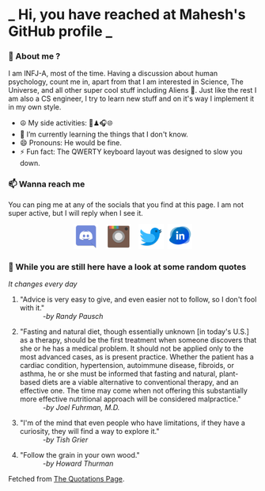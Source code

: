 # **_ Hi, you have reached at Mahesh's GitHub profile _**
### 🌸 About me ?
I am INFJ-A, most of the time. Having a discussion about human psychology, count me in, apart from that I am interested in Science, The Universe, and all other super cool stuff including Aliens 🤫. Just like the rest I am also a CS engineer, I try to learn new stuff and on it's way I implement it in my own style. 
- ☮ My side activities: 🎨♟🎧🌐
- 🌱 I’m currently learning the things that I don't know.
- 😄 Pronouns: He would be fine.
- ⚡ Fun fact: The QWERTY keyboard layout was designed to slow you down.

### 📫 Wanna reach me
You can ping me at any of the socials that you find at this page. I am not super active, but I will reply when I see it.
<p align="center">
<a href="https://discordapp.com/users/733328856957714472"><img src="./Assets/Papirus-Team-Papirus-Apps-Discord.svg" height="50px" width="50px" ></a>&nbsp; &nbsp;  
<a href ="https://instagram.com/obl1v_on"><img src="./Assets/Papirus-Team-Papirus-Apps-Instagram.svg" height="50px" width="50px" ></a>&nbsp;  &nbsp; 
<a href ="https://twitter.com/MaheshN2000"><img src="./Assets/Papirus-Team-Papirus-Apps-Twitter.svg" height ="50px" width="50px" ></a>&nbsp;
<a href ="https://linkedin.com/in/mahesh2000"><img src="./Assets/in.png" height ="50px" width="50px" ></a>

</p>



### 🔰 While you are still here have a look at some random quotes
*It changes every day*

<!-- BLOG-POST-LIST:START -->
 1.  "Advice is very easy to give, and even easier not to follow, so I don't fool with it." <br> &emsp;&emsp;&emsp; <i>-by Randy Pausch</i> 

 2.  "Fasting and natural diet, though essentially unknown [in today's U.S.] as a therapy, should be the first treatment when someone discovers that she or he has a medical problem. It should not be applied only to the most advanced cases, as is present practice. Whether the patient has a cardiac condition, hypertension, autoimmune disease, fibroids, or asthma, he or she must be informed that fasting and natural, plant-based diets are a viable alternative to conventional therapy, and an effective one. The time may come when not offering this substantially more effective nutritional approach will be considered malpractice." <br> &emsp;&emsp;&emsp; <i>-by Joel Fuhrman, M.D.</i> 

 3.  "I'm of the mind that even people who have limitations, if they have a curiosity, they will find a way to explore it." <br> &emsp;&emsp;&emsp; <i>-by Tish Grier</i> 

 4.  "Follow the grain in your own wood." <br> &emsp;&emsp;&emsp; <i>-by Howard Thurman</i> 
<!-- BLOG-POST-LIST:END -->
Fetched from <a href="http://www.quotationspage.com/data/mqotd.rss"> The Quotations Page</a>.
<!-- The above quotes are fetched from " http://www.quotationspage.com/data/mqotd.rss " and the github action used was gautamkrishnar/blog-post-workflow@master -->
